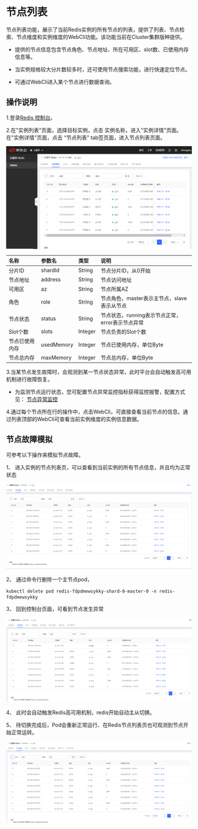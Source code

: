 #  节点列表

节点列表功能，展示了当前Redis实例的所有节点的列表，提供了列表、节点检索、节点维度和实例维度的WebCli功能。该功能当前在Cluster集群版种提供。

- 提供的节点信息包含节点角色、节点地址、所在可用区、slot数、已使用内存信息等。

- 当实例规格较大分片数较多时，还可使用节点搜索功能，进行快速定位节点。

- 可通过WebCli进入某个节点进行数据查询。


##  操作说明

1.登录[Redis 控制台](https://redis-console.jdcloud.com/redis)。

2.在"实例列表"页面，选择目标实例，点击 实例名称，进入"实例详情"页面。在"实例详情"页面，点击 “节点列表” tab签页面，进入节点列表页面。

![](../../../../../image/Redis/NodeList-1.png)


| 名称	 | 参数名 | 类型 	|   说明  | 
| :--- | :---  |:---  |:---  | 
|  分片ID    |  shardId  |  		String	  |  	节点分片ID，从0开始  |  	
|  节点地址   |  address	  |  	String	  |  	节点访问地址  |  	
|  可用区    |  az	  |  	String	  |  	节点所属AZ  |  	
|  角色    |  role  |  		String	  |  	节点角色，master表示主节点，slave表示从节点  |  	
|  节点状态    |  status	  |  	String	  |  	节点状态，running表示节点正常，error表示节点异常  |  	
|  Slot个数    |  slots  |  		Integer	  |  	节点负责的Slot个数  |  	
|  节点已使用内存   |  usedMemory  |  		Integer	  |  	节点已使用内存，单位Byte  |  	
|  节点总内存   |  maxMemory	  |  	Integer	  |  	节点总内存，单位Byte  |  	


3.当某节点发生故障时，会观测到某一节点状态异常，此时平台会自动触发高可用机制进行故障恢复。

- 为监测节点运行状态，您可配置节点异常监控指标获得监控报警，配置方式见： [节点异常监控](../Monitoring/Node-Notice.md)  

4.通过每个节点所在行的操作中，点击WebCli，可直接查看当前节点的信息。通过列表顶部的WebCli可查看当前实例维度的实例信息数据。


##  节点故障模拟

可参考以下操作来模拟节点故障。

1、	进入实例的节点列表页，可以查看到当前实例的所有节点信息，并且均为正常状态

![](../../../../../image/Redis/NodeList-2.png)
 
2、	通过命令行删除一个主节点pod，


    kubectl delete pod redis-fdpdmewsykky-shard-0-master-0 -n redis-fdpdmewsykky
 
 
 
3、	回到控制台页面，可看到节点发生异常

 ![](../../../../../image/Redis/NodeList-3.png)
 
4、	此时会自动触发Redis高可用机制，redis开始自动主从切换。

5、	待切换完成后，Pod会重新正常运行、在Redis节点列表页也可观测到节点开始正常运转。
 
 ![](../../../../../image/Redis/NodeList-4.png)







